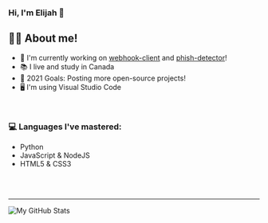 
### Hi, I'm Elijah 👋


## 👨‍🎓 About me!

- 🤖 I'm currently working on [webhook-client](https://github.com/ElijahGives/webhook-client) and [phish-detector](https://github.com/ElijahGives/phish-detector)!
- 📚 I live and study in Canada
- 🥅 2021 Goals: Posting more open-source projects!
- 🖥 I'm using Visual Studio Code 

<br />

### 💻 Languages I've mastered:
- Python
- JavaScript & NodeJS
- HTML5 & CSS3



<br />
<br />

---


  <img align="left" alt="My GitHub Stats" src="https://github-readme-stats.vercel.app/api?username=elijahgives&show_icons=true&theme=radical&hide_border=true" />
  

